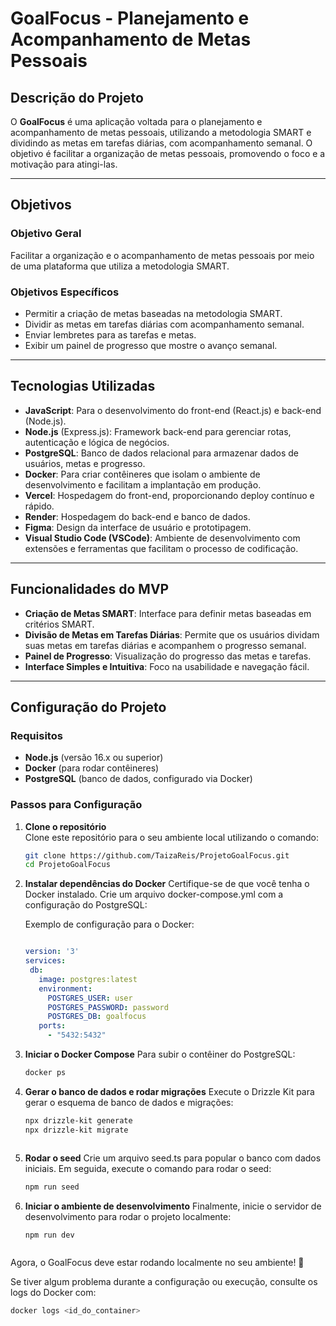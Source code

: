 # GoalFocus - Planejamento e Acompanhamento de Metas Pessoais

## Descrição do Projeto

O **GoalFocus** é uma aplicação voltada para o planejamento e acompanhamento de metas pessoais, utilizando a metodologia SMART e dividindo as metas em tarefas diárias, com acompanhamento semanal. O objetivo é facilitar a organização de metas pessoais, promovendo o foco e a motivação para atingi-las.

---

## Objetivos

### Objetivo Geral
Facilitar a organização e o acompanhamento de metas pessoais por meio de uma plataforma que utiliza a metodologia SMART.

### Objetivos Específicos
- Permitir a criação de metas baseadas na metodologia SMART.
- Dividir as metas em tarefas diárias com acompanhamento semanal.
- Enviar lembretes para as tarefas e metas.
- Exibir um painel de progresso que mostre o avanço semanal.

---

## Tecnologias Utilizadas

- **JavaScript**: Para o desenvolvimento do front-end (React.js) e back-end (Node.js).
- **Node.js** (Express.js): Framework back-end para gerenciar rotas, autenticação e lógica de negócios.
- **PostgreSQL**: Banco de dados relacional para armazenar dados de usuários, metas e progresso.
- **Docker**: Para criar contêineres que isolam o ambiente de desenvolvimento e facilitam a implantação em produção.
- **Vercel**: Hospedagem do front-end, proporcionando deploy contínuo e rápido.
- **Render**: Hospedagem do back-end e banco de dados.
- **Figma**: Design da interface de usuário e prototipagem.
- **Visual Studio Code (VSCode)**: Ambiente de desenvolvimento com extensões e ferramentas que facilitam o processo de codificação.

---

## Funcionalidades do MVP

- **Criação de Metas SMART**: Interface para definir metas baseadas em critérios SMART.
- **Divisão de Metas em Tarefas Diárias**: Permite que os usuários dividam suas metas em tarefas diárias e acompanhem o progresso semanal.
- **Painel de Progresso**: Visualização do progresso das metas e tarefas.
- **Interface Simples e Intuitiva**: Foco na usabilidade e navegação fácil.

---

## Configuração do Projeto

### Requisitos
- **Node.js** (versão 16.x ou superior)
- **Docker** (para rodar contêineres)
- **PostgreSQL** (banco de dados, configurado via Docker)

### Passos para Configuração

1. **Clone o repositório**  
   Clone este repositório para o seu ambiente local utilizando o comando:
   ```bash
   git clone https://github.com/TaizaReis/ProjetoGoalFocus.git
   cd ProjetoGoalFocus

2. **Instalar dependências do Docker**
    Certifique-se de que você tenha o Docker instalado. Crie um arquivo docker-compose.yml com a configuração do PostgreSQL:

    Exemplo de configuração para o Docker:
     ```yaml

    version: '3'
    services:
      db:
        image: postgres:latest
        environment:
          POSTGRES_USER: user
          POSTGRES_PASSWORD: password
          POSTGRES_DB: goalfocus
        ports:
          - "5432:5432"


3. **Iniciar o Docker Compose**
    Para subir o contêiner do PostgreSQL:
    ```bash
    docker ps

4. **Gerar o banco de dados e rodar migrações**
    Execute o Drizzle Kit para gerar o esquema de banco de dados e migrações:
     ```bash
     npx drizzle-kit generate
     npx drizzle-kit migrate



5. **Rodar o seed**
    Crie um arquivo seed.ts para popular o banco com dados iniciais. Em seguida, execute o comando para rodar o seed:
      ```bash
      npm run seed


6. **Iniciar o ambiente de desenvolvimento**
    Finalmente, inicie o servidor de desenvolvimento para rodar o projeto localmente:
     ```bash
     npm run dev



Agora, o GoalFocus deve estar rodando localmente no seu ambiente! 🌟

Se tiver algum problema durante a configuração ou execução, consulte os logs do Docker com:
  ```bash
  docker logs <id_do_container>


     



   



